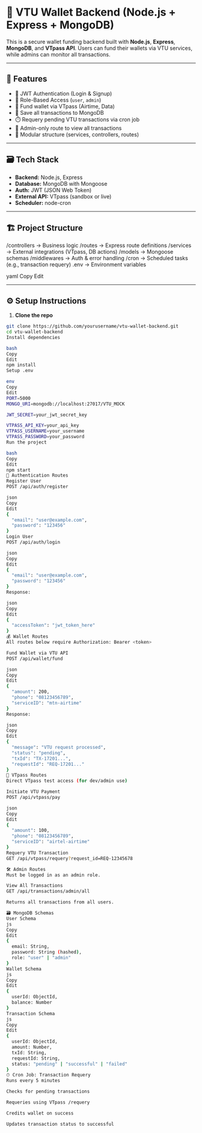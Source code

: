 # 📘 VTU Wallet Backend (Node.js + Express + MongoDB)

This is a secure wallet funding backend built with **Node.js**, **Express**, **MongoDB**, and **VTpass API**. Users can fund their wallets via VTU services, while admins can monitor all transactions.

---

## 🚀 Features

-   🔐 JWT Authentication (Login & Signup)
-   👤 Role-Based Access (`user`, `admin`)
-   💸 Fund wallet via VTpass (Airtime, Data)
-   📄 Save all transactions to MongoDB
-   ⏱️ Requery pending VTU transactions via cron job
-   🧾 Admin-only route to view all transactions
-   🧩 Modular structure (services, controllers, routes)

---

## 🗃️ Tech Stack

-   **Backend:** Node.js, Express
-   **Database:** MongoDB with Mongoose
-   **Auth:** JWT (JSON Web Token)
-   **External API:** VTpass (sandbox or live)
-   **Scheduler:** node-cron

---

## 🏗️ Project Structure

/controllers → Business logic
/routes → Express route definitions
/services → External integrations (VTpass, DB actions)
/models → Mongoose schemas
/middlewares → Auth & error handling
/cron → Scheduled tasks (e.g., transaction requery)
.env → Environment variables

yaml
Copy
Edit

---

## ⚙️ Setup Instructions

1. **Clone the repo**

```bash
git clone https://github.com/yourusername/vtu-wallet-backend.git
cd vtu-wallet-backend
Install dependencies

bash
Copy
Edit
npm install
Setup .env

env
Copy
Edit
PORT=5000
MONGO_URI=mongodb://localhost:27017/VTU_MOCK

JWT_SECRET=your_jwt_secret_key

VTPASS_API_KEY=your_api_key
VTPASS_USERNAME=your_username
VTPASS_PASSWORD=your_password
Run the project

bash
Copy
Edit
npm start
🔐 Authentication Routes
Register User
POST /api/auth/register

json
Copy
Edit
{
  "email": "user@example.com",
  "password": "123456"
}
Login User
POST /api/auth/login

json
Copy
Edit
{
  "email": "user@example.com",
  "password": "123456"
}
Response:

json
Copy
Edit
{
  "accessToken": "jwt_token_here"
}
💰 Wallet Routes
All routes below require Authorization: Bearer <token>

Fund Wallet via VTU API
POST /api/wallet/fund

json
Copy
Edit
{
  "amount": 200,
  "phone": "08123456789",
  "serviceID": "mtn-airtime"
}
Response:

json
Copy
Edit
{
  "message": "VTU request processed",
  "status": "pending",
  "txId": "TX-17201...",
  "requestId": "REQ-17201..."
}
🔁 VTpass Routes
Direct VTpass test access (for dev/admin use)

Initiate VTU Payment
POST /api/vtpass/pay

json
Copy
Edit
{
  "amount": 100,
  "phone": "08123456789",
  "serviceID": "airtel-airtime"
}
Requery VTU Transaction
GET /api/vtpass/requery?request_id=REQ-12345678

🛠 Admin Routes
Must be logged in as an admin role.

View All Transactions
GET /api/transactions/admin/all

Returns all transactions from all users.

🗃️ MongoDB Schemas
User Schema
js
Copy
Edit
{
  email: String,
  password: String (hashed),
  role: "user" | "admin"
}
Wallet Schema
js
Copy
Edit
{
  userId: ObjectId,
  balance: Number
}
Transaction Schema
js
Copy
Edit
{
  userId: ObjectId,
  amount: Number,
  txId: String,
  requestId: String,
  status: "pending" | "successful" | "failed"
}
⏱ Cron Job: Transaction Requery
Runs every 5 minutes

Checks for pending transactions

Requeries using VTpass /requery

Credits wallet on success

Updates transaction status to successful
```
